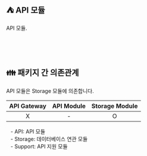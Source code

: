 ## ⛺️ API 모듈

API 모듈.

<br/><br/><br/>

## 👪 패키지 간 의존관계

API 모듈은 Storage 모듈에 의존합니다.

| API Gateway | API Module | Storage Module |
|:-----------:|:----------:|:--------------:|
|      X      |     -      |       O        |

&nbsp;&nbsp; - API: API 모듈 <br/>
&nbsp;&nbsp; - Storage: 데이터베이스 연관 모듈 <br/>
&nbsp;&nbsp; - Support: API 지원 모듈 <br/>

<br/>
